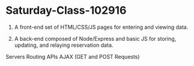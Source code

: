 # Saturday-Class-102916

1) A front-end set of HTML/CSS/JS pages for entering and viewing data.

2) A back-end composed of Node/Express and basic JS for storing, updating, and relaying reservation data.

Servers
Routing
APIs
AJAX (GET and POST Requests)

